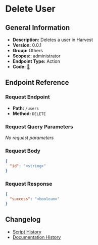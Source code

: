 # Delete User

## General Information

- **Description:** Deletes a user in Harvest
- **Version:** 0.0.1
- **Group:** Others
- **Scopes:**: administrator
- **Endpoint Type:** Action
- **Code:** [🔗](https://github.com/NangoHQ/integration-templates/tree/main/integrations/harvest/actions/delete-user.ts)

## Endpoint Reference

### Request Endpoint

- **Path:** `/users`
- **Method:** `DELETE`

### Request Query Parameters

_No request parameters_

### Request Body

```json
{
  "id": "<string>"
}
```

### Request Response

```json
{
  "success": "<boolean>"
}
```

## Changelog

- [Script History](https://github.com/NangoHQ/integration-templates/commits/main/integrations/harvest/actions/delete-user.ts)
- [Documentation History](https://github.com/NangoHQ/integration-templates/commits/main/integrations/harvest/actions/delete-user.md)
